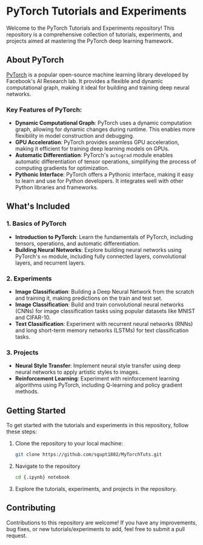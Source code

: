 # PyTorch Tutorials and Experiments

Welcome to the PyTorch Tutorials and Experiments repository! This repository is a comprehensive collection of tutorials, experiments, and projects aimed at mastering the PyTorch deep learning framework.

## About PyTorch

[PyTorch](https://pytorch.org/) is a popular open-source machine learning library developed by Facebook's AI Research lab. It provides a flexible and dynamic computational graph, making it ideal for building and training deep neural networks.

### Key Features of PyTorch:
- **Dynamic Computational Graph**: PyTorch uses a dynamic computation graph, allowing for dynamic changes during runtime. This enables more flexibility in model construction and debugging.
- **GPU Acceleration**: PyTorch provides seamless GPU acceleration, making it efficient for training deep learning models on GPUs.
- **Automatic Differentiation**: PyTorch's `autograd` module enables automatic differentiation of tensor operations, simplifying the process of computing gradients for optimization.
- **Pythonic Interface**: PyTorch offers a Pythonic interface, making it easy to learn and use for Python developers. It integrates well with other Python libraries and frameworks.

## What's Included

### 1. Basics of PyTorch
- **Introduction to PyTorch**: Learn the fundamentals of PyTorch, including tensors, operations, and automatic differentiation.
- **Building Neural Networks**: Explore building neural networks using PyTorch's `nn` module, including fully connected layers, convolutional layers, and recurrent layers.

### 2. Experiments
- **Image Classification**: Building a Deep Neural Network from the scratch and training it, making predictions on the train and test set.
- **Image Classification**: Build and train convolutional neural networks (CNNs) for image classification tasks using popular datasets like MNIST and CIFAR-10.
- **Text Classification**: Experiment with recurrent neural networks (RNNs) and long short-term memory networks (LSTMs) for text classification tasks.

### 3. Projects
- **Neural Style Transfer**: Implement neural style transfer using deep neural networks to apply artistic styles to images.
- **Reinforcement Learning**: Experiment with reinforcement learning algorithms using PyTorch, including Q-learning and policy gradient methods.

## Getting Started

To get started with the tutorials and experiments in this repository, follow these steps:

1. Clone the repository to your local machine:
   ```bash
   git clone https://github.com/sgupt1802/MyTorchTuts.git

2. Navigate to the repository
   ```bash
   cd {.ipynb} notebook
3. Explore the tutorials, experiments, and projects in the repository.


## Contributing
Contributions to this repository are welcome! If you have any improvements, bug fixes, or new tutorials/experiments to add, feel free to submit a pull request.


